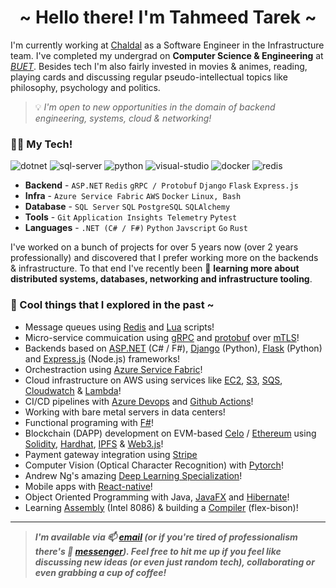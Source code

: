 <h1 align="center">~ Hello there! I'm Tahmeed Tarek ~</h1>

I'm currently working at [Chaldal](https://chaldal.tech/) as a Software Engineer in the Infrastructure team.  I've completed my undergrad on **Computer Science & Engineering** at _[BUET](https://www.buet.ac.bd/web/)_. Besides tech I'm also fairly invested in movies & animes, reading, playing cards and discussing regular pseudo-intellectual topics like philosophy, psychology and politics.

> 💡 *I'm open to new opportunities in the domain of backend engineering, systems, cloud & networking!*

### 🧑‍💻 My Tech!

<p>
<img src="https://img.shields.io/badge/.NET-512BD4?style=for-the-badge&logo=dotnet&logoColor=white" alt="dotnet" />
<img src="https://img.shields.io/badge/Microsoft_SQL_Server-CC2927?style=for-the-badge&logo=microsoft-sql-server&logoColor=white" alt="sql-server" />
<img src="https://img.shields.io/badge/python-FFFF00.svg?style=for-the-badge&logo=python&logoColor=0768a8&labelColor=ffffff" alt="python" />
<img src="https://img.shields.io/badge/Visual_Studio-5C2D91?style=for-the-badge&logo=visual%20studio&logoColor=white" alt="visual-studio" />
<img src="https://img.shields.io/badge/docker-%230db7ed.svg?style=for-the-badge&logo=docker&logoColor=white" alt="docker" />
<img src="https://img.shields.io/badge/redis-%23DD0031.svg?&style=for-the-badge&logo=redis&logoColor=white" alt="redis" /> 
<!-- <img src="" alt="" /> -->
</p>

- **Backend** - `ASP.NET` `Redis` `gRPC / Protobuf` `Django` `Flask` `Express.js`
- **Infra** - `Azure Service Fabric` `AWS` `Docker` `Linux, Bash`
- **Database** - `SQL Server` `SQL` `PostgreSQL` `SQLAlchemy`
- **Tools** - `Git` `Application Insights Telemetry` `Pytest` 
- **Languages** - `.NET (C# / F#)` `Python` `Javscript` `Go` `Rust`

I've worked on a bunch of projects for over 5 years now (over 2 years professionally) and discovered that I prefer working more on the backends & infrastructure. To that end I've recently been 🔭 **learning more about distributed systems, databases, networking and infrastructure tooling**. 

### 🌱 Cool things that I explored in the past ~
<!-- TODO: Update after you finish adding buet projects -->
- Message queues using [Redis](https://redis.io/) and [Lua](https://www.lua.org/) scripts!
- Micro-service commuication using [gRPC](https://grpc.io/) and [protobuf](https://protobuf.dev/) over [mTLS](https://www.cloudflare.com/learning/access-management/what-is-mutual-tls/)!
- Backends based on [ASP.NET](https://dotnet.microsoft.com/en-us/apps/aspnet) (C# / F#), [Django](https://www.djangoproject.com/) (Python), [Flask](https://flask.palletsprojects.com/) (Python) and [Express.js](https://expressjs.com/) (Node.js) frameworks!
- Orchestraction using [Azure Service Fabric](https://azure.microsoft.com/en-us/products/service-fabric)!
- Cloud infrastructure on AWS using services like [EC2](https://aws.amazon.com/ec2/), [S3](https://aws.amazon.com/s3/), [SQS](https://aws.amazon.com/sqs/), [Cloudwatch](https://aws.amazon.com/cloudwatch/) & [Lambda](https://aws.amazon.com/lambda/)!
- CI/CD pipelines with [Azure Devops](https://azure.microsoft.com/en-us/products/devops) and [Github Actions](https://docs.github.com/en/actions)!
- Working with bare metal servers in data centers!
- Functional programing with [F#](https://fsharp.org/)!
- Blockchain (DAPP) development on EVM-based [Celo](https://celo.org/) / [Ethereum](https://ethereum.org/en/) using [Solidity](https://soliditylang.org/), [Hardhat](https://hardhat.org/), [IPFS](https://ipfs.tech/) & [Web3.js](https://web3js.readthedocs.io/)!
- Payment gateway integration using [Stripe]([url](https://stripe.com/))
- Computer Vision (Optical Character Recognition) with [Pytorch](https://pytorch.org/)!
- Andrew Ng's amazing [Deep Learning Specialization](https://www.coursera.org/specializations/deep-learning)!
- Mobile apps with [React-native](https://reactnative.dev/)!
- Object Oriented Programming with Java, [JavaFX](https://openjfx.io/) and [Hibernate](https://hibernate.org/orm/)!
- Learning [Assembly](https://github.com/Tahmeed156/Assembly-Sessional) (Intel 8086) & building a [Compiler](https://github.com/Tahmeed156/Compiler-Sessional) (flex-bison)! 

---
> ***I'm available via 📫 [email](mailto:tahmeedtarek@gmail.com) (or if you're tired of professionalism there's 💬 [messenger](https://m.me/tahmeed156)). Feel free to hit me up if you feel like discussing new ideas (or even just random tech), collaborating or even grabbing a cup of coffee!***
